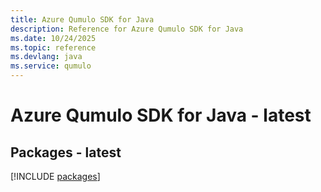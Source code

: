 ```yaml
---
title: Azure Qumulo SDK for Java
description: Reference for Azure Qumulo SDK for Java
ms.date: 10/24/2025
ms.topic: reference
ms.devlang: java
ms.service: qumulo
---
```

# Azure Qumulo SDK for Java - latest
## Packages - latest
[!INCLUDE [packages](qumulo-index.md)]